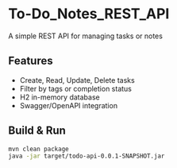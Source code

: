 # To-Do_Notes_REST_API
A simple REST API for managing tasks or notes


## Features
- Create, Read, Update, Delete tasks
- Filter by tags or completion status
- H2 in-memory database
- Swagger/OpenAPI integration

## Build & Run
```bash
mvn clean package
java -jar target/todo-api-0.0.1-SNAPSHOT.jar